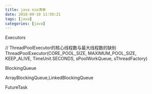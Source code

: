 ```yaml
---
title: java nio清单
date: 2018-09-10 11:59:21
tags: [java]
categories: [java]
---
```


Executors

// ThreadPoolExecutor的核心线程数与最大线程数的缺别
ThreadPoolExecutor(CORE_POOL_SIZE, MAXIMUM_POOL_SIZE, KEEP_ALIVE,
                    TimeUnit.SECONDS, sPoolWorkQueue, sThreadFactory)


BlockingQueue

ArrayBlockingQueue,LinkedBlockingQueue


FutureTask